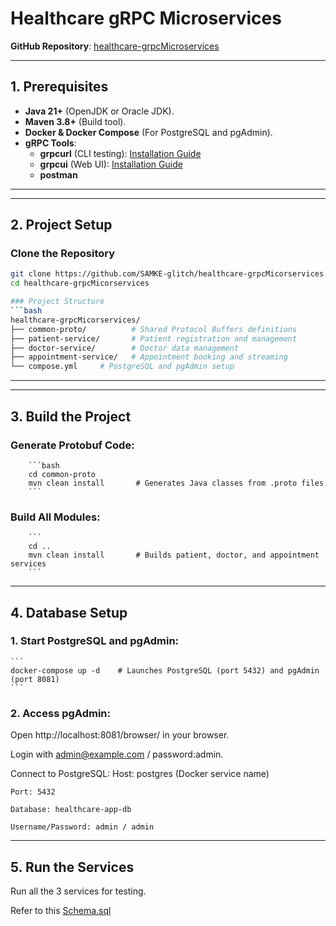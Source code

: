 # Healthcare gRPC Microservices
**GitHub Repository**: [healthcare-grpcMicroservices](https://github.com/SAMKE-glitch/healthcare-grpcMicorservices)  

---

## 1. Prerequisites
- **Java 21+** (OpenJDK or Oracle JDK).
- **Maven 3.8+** (Build tool).
- **Docker & Docker Compose** (For PostgreSQL and pgAdmin).
- **gRPC Tools**:
    - **grpcurl** (CLI testing): [Installation Guide](https://github.com/fullstorydev/grpcurl)
    - **grpcui** (Web UI): [Installation Guide](https://github.com/fullstorydev/grpcui)
    - **postman** 
---

---
## 2. Project Setup
### Clone the Repository
```bash  
git clone https://github.com/SAMKE-glitch/healthcare-grpcMicorservices.git  
cd healthcare-grpcMicorservices 

### Project Structure
```bash 
healthcare-grpcMicorservices/  
├── common-proto/          # Shared Protocol Buffers definitions  
├── patient-service/       # Patient registration and management  
├── doctor-service/        # Doctor data management  
├── appointment-service/   # Appointment booking and streaming  
└── compose.yml     # PostgreSQL and pgAdmin setup  
```
---

---
## 3. Build the Project
### Generate Protobuf Code:
        ```bash
        cd common-proto  
        mvn clean install       # Generates Java classes from .proto files  
        ```

### Build All Modules:
        ```
        cd ..  
        mvn clean install       # Builds patient, doctor, and appointment services  
        ```
---

## 4. Database Setup

### 1. Start PostgreSQL and pgAdmin:
    ```
    docker-compose up -d    # Launches PostgreSQL (port 5432) and pgAdmin (port 8081)  
    ```

### 2. Access pgAdmin:
Open http://localhost:8081/browser/ in your browser.

Login with admin@example.com / password:admin.

Connect to PostgreSQL:
    Host: postgres (Docker service name)
    
    Port: 5432
    
    Database: healthcare-app-db
    
    Username/Password: admin / admin
---
## 5. Run the Services
Run all the 3 services for testing.

Refer to this [Schema.sql](https://github.com/SAMKE-glitch/healthcare-grpcMicorservices/blob/main/schema.sql)